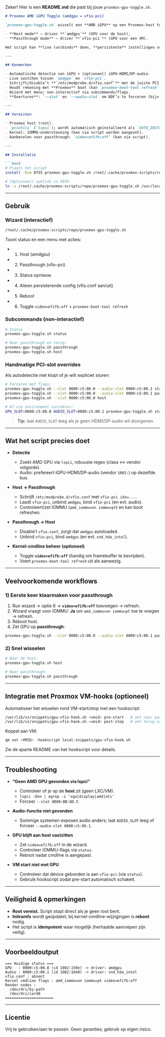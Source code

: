 Zeker! Hier is een **README.md** die past bij jouw `proxmox-gpu-toggle.sh`.

````markdown
# Proxmox AMD iGPU Toggle (amdgpu ↔ vfio-pci)

`proxmox-gpu-toggle.sh` wisselt een **AMD iGPU** op een Proxmox-host tussen:

- **Host mode** — driver **`amdgpu`** (GPU voor de host),
- **Passthrough mode** — driver **`vfio-pci`** (GPU voor een VM).

Het script kan **live (un)binds** doen, **persistente** instellingen schrijven (bijv. `/etc/modprobe.d/vfio.conf`), en kernel-cmdline-opties beheren (zoals `amd_iommu=on`, `iommu=pt`, `video=efifb:off`). Inclusief wizard en handmatige overrides voor PCI-slots.

---

## Kenmerken

- Automatische detectie van iGPU + (optioneel) iGPU-HDMI/DP-audio.
- Live switchen tussen `amdgpu` en `vfio-pci`.
- Schrijft/disable’t **`/etc/modprobe.d/vfio.conf`** met de juiste PCI IDs.
- Houdt rekening met **Proxmox** boot (kan `proxmox-boot-tool refresh` uitvoeren).
- Wizard met menu; non-interactief via subcommands/flags.
- **Overtures**: `--slot` en `--audio-slot` om BDF’s te forceren (bijv. `0000:c5:00.0`).

---

## Vereisten

- Proxmox host (root).
- `pciutils` (`lspci`); wordt automatisch geïnstalleerd als `AUTO_INSTALL_DEPS=true`.
- Kernel: IOMMU-ondersteuning (kan via script worden aangezet).
- Aanbevolen voor passthrough: `video=efifb:off` (kan via script).

---

## Installatie

```bash
# Plaats het script
install -Dvm 0755 proxmox-gpu-toggle.sh /root/.cache/proxmox-scripts/repo/proxmox-gpu-toggle.sh

# (Optioneel) symlink in PATH
ln -s /root/.cache/proxmox-scripts/repo/proxmox-gpu-toggle.sh /usr/local/sbin/gpu-toggle
````

---

## Gebruik

### Wizard (interactief)

```bash
/root/.cache/proxmox-scripts/repo/proxmox-gpu-toggle.sh
```

Toont status en een menu met acties:

* 1. Host (amdgpu)
* 2. Passthrough (vfio-pci)
* 3. Status opnieuw
* 4. Alleen persisterende config (vfio.conf aan/uit)
* 5. Reboot
* 6. Toggle `video=efifb:off` + `proxmox-boot-tool refresh`

### Subcommands (non-interactief)

```bash
# Status
proxmox-gpu-toggle.sh status

# Naar passthrough en terug:
proxmox-gpu-toggle.sh passthrough
proxmox-gpu-toggle.sh host
```

### Handmatige PCI-slot overrides

Als autodetectie niet klopt of je wilt expliciet sturen:

```bash
# Forceren met flags:
proxmox-gpu-toggle.sh --slot 0000:c5:00.0 --audio-slot 0000:c5:00.1 status
proxmox-gpu-toggle.sh --slot 0000:c5:00.0 --audio-slot 0000:c5:00.1 passthrough
proxmox-gpu-toggle.sh --slot 0000:c5:00.0 host

# Of via environment variables:
GPU_SLOT=0000:c5:00.0 AUDIO_SLOT=0000:c5:00.1 proxmox-gpu-toggle.sh status
```

> **Tip:** laat `AUDIO_SLOT` leeg als je geen HDMI/DP-audio wil doorgeven.

---

## Wat het script precies doet

* **Detectie**

  * Zoekt AMD GPU via `lspci`, robuuste regex (class ↔ vendor volgorde).
  * Audio: prefereert iGPU-HDMI/DP-audio (vendor `1002:`) op dezelfde bus.
* **Host → Passthrough**

  * Schrijft `/etc/modprobe.d/vfio.conf` met `vfio-pci ids=...`.
  * Laadt `vfio-pci`, unbind `amdgpu`, bind `vfio-pci` (en evt. audio).
  * Controleert/zet IOMMU (`amd_iommu=on iommu=pt`) en kan boot refreshen.
* **Passthrough → Host**

  * Disable’t `vfio.conf`, zorgt dat `amdgpu` autoloaded.
  * Unbind `vfio-pci`, bind `amdgpu` (en evt. `snd_hda_intel`).
* **Kernel-cmdline beheer (optioneel)**

  * Toggle **`video=efifb:off`** (handig om framebuffer te bevrijden).
  * Voert `proxmox-boot-tool refresh` uit als aanwezig.

---

## Veelvoorkomende workflows

### 1) Eerste keer klaarmaken voor passthrough

1. Run wizard → optie 6 → **`video=efifb:off`** toevoegen → refresh.
2. Wizard vraagt voor IOMMU: **Ja** om `amd_iommu=on iommu=pt` toe te voegen → refresh.
3. Reboot host.
4. Zet GPU op **passthrough**:

```bash
proxmox-gpu-toggle.sh --slot 0000:c5:00.0 --audio-slot 0000:c5:00.1 passthrough
```

### 2) Snel wisselen

```bash
# Naar de host:
proxmox-gpu-toggle.sh host

# Naar passthrough:
proxmox-gpu-toggle.sh passthrough
```

---

## Integratie met Proxmox VM-hooks (optioneel)

Automatiseer het wisselen rond VM-start/stop met een hookscript:

```bash
/var/lib/vz/snippets/gpu-vfio-hook.sh <vmid> pre-start   # zet naar passthrough
/var/lib/vz/snippets/gpu-vfio-hook.sh <vmid> post-stop   # zet terug naar host
```

Koppel aan VM:

```bash
qm set <VMID> -hookscript local:snippets/gpu-vfio-hook.sh
```

Zie de aparte README van het hookscript voor details.

---

## Troubleshooting

* **“Geen AMD GPU gevonden via lspci”**

  * Controleer of je op de **host** zit (geen LXC/VM).
  * `lspci -Dnn | egrep -i 'vga|display|amd|ati'`
  * Forceer `--slot 0000:BB:DD.F`.

* **Audio-functie niet gevonden**

  * Sommige systemen exposen audio anders; laat `AUDIO_SLOT` leeg of forceer `--audio-slot 0000:c5:00.1`.

* **GPU blijft aan host vastzitten**

  * Zet `video=efifb:off` in de wizard.
  * Controleer IOMMU-flags via `status`.
  * Reboot nadat cmdline is aangepast.

* **VM start niet met GPU**

  * Controleer dat device gebonden is aan `vfio-pci` (via `status`).
  * Gebruik hookscript zodat pre-start automatisch schakelt.

---

## Veiligheid & opmerkingen

* **Root vereist.** Script stopt direct als je geen root bent.
* **Initramfs** wordt geüpdatet; bij kernel-cmdline-wijzigingen is **reboot** nodig.
* Het script is **idempotent** waar mogelijk (herhaalde aanroepen zijn veilig).

---

## Voorbeeldoutput

```
=== Huidige status ===
GPU   : 0000:c5:00.0 (id 1002:150e) -> driver: amdgpu
Audio : 0000:c5:00.1 (id 1002:1640) -> driver: snd_hda_intel
vfio.conf : absent
Kernel cmdline flags : amd_iommu=on iommu=pt video=efifb:off
Render nodes :
  /dev/dri/by-path
  /dev/dri/card0
======================
```

---

## Licentie

Vrij te gebruiken/aan te passen. Geen garanties; gebruik op eigen risico.

```

